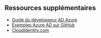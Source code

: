 ## Ressources supplémentaires

- [Guide du développeur AD Azure](https://azure.microsoft.com/documentation/articles/active-directory-developers-guide/)
- [Exemples Azure AD sur GitHub](https://github.com/AzureAdSamples)
- [CloudIdentity.com](http://cloudidentity.com)

<!---HONumber=AcomDC_0309_2016-->